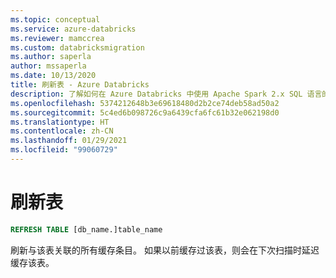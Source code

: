 ```yaml
---
ms.topic: conceptual
ms.service: azure-databricks
ms.reviewer: mamccrea
ms.custom: databricksmigration
ms.author: saperla
author: mssaperla
ms.date: 10/13/2020
title: 刷新表 - Azure Databricks
description: 了解如何在 Azure Databricks 中使用 Apache Spark 2.x SQL 语言的 REFRESH TABLE 语法。
ms.openlocfilehash: 5374212648b3e69618480d2b2ce74deb58ad50a2
ms.sourcegitcommit: 5c4ed6b098726c9a6439cfa6fc61b32e062198d0
ms.translationtype: HT
ms.contentlocale: zh-CN
ms.lasthandoff: 01/29/2021
ms.locfileid: "99060729"
---
```

# <a name="refresh-table"></a>刷新表

```sql
REFRESH TABLE [db_name.]table_name
```

刷新与该表关联的所有缓存条目。 如果以前缓存过该表，则会在下次扫描时延迟缓存该表。